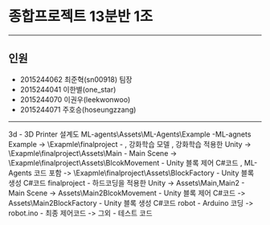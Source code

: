 # 종합프로젝트 13분반 1조
---
## 인원
*  2015244062 최준혁(sn00918) 팀장
*  2015244041 이한별(one_star)
*  2015244070 이권우(leekwonwoo)
*  2015244071 주호승(hoseungzzang)

---
3d - 3D Printer 설계도
ML-agents\Assets\ML-Agents\Example -ML-agnets Example 
 -> \Exapmle\finalproject - , 강화학습 모델 , 강화학습 적용한 Unity
 -> \Exapmle\finalproject\Assets\Main - Main Scene
 -> \Exapmle\finalproject\Assets\BlcokMovement - Unity 블록 제어 C#코드 , ML-Agents 코드 포함
 -> \Exapmle\finalproject\Assets\BlockFactory - Unity 블록 생성 C#코드
finalproject - 하드코딩을 적용한 Unity
 -> Assets\Main,Main2 - Main Scene
 -> Assets\Main2BlcokMovement - Unity 블록 제어 C#코드
 -> Assets\Main2BlockFactory - Unity 블록 생성 C#코드
robot - Arduino 코딩
 -> robot.ino - 최종 제어코드
 -> 그외 - 테스트 코드

